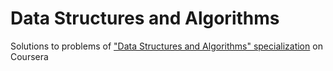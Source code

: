 # Data Structures and Algorithms
Solutions to problems of ["Data Structures and Algorithms" specialization](https://www.coursera.org/specializations/data-structures-algorithms) on Coursera
